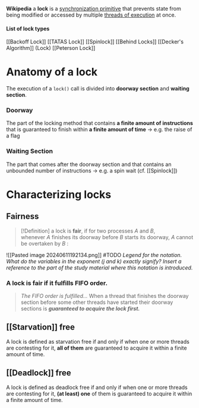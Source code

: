 **Wikipedia**
a **lock** is a [synchronization primitive](https://en.wikipedia.org/wiki/Synchronization_primitive "Synchronization primitive") that prevents state from being modified or accessed by multiple [threads of execution](https://en.wikipedia.org/wiki/Threads_(computer_science) "Threads (computer science)") at once.

#### List of lock types
[[Backoff Lock]]
[[TATAS Lock]]
[[Spinlock]]
[[Behind Locks]]
[[Decker's Algorithm]] (Lock)
[[Peterson Lock]]

# Anatomy of a lock
The execution of a `lock()` call is divided into **doorway section** and **waiting section**.
### **Doorway**
The part of the locking method that contains **a finite amount of instructions** that is guaranteed to finish within **a finite amount of time**
$\rightarrow$ e.g. the raise of a flag
### **Waiting Section**
The part that comes after the doorway section and that contains an unbounded number of instructions 
$\rightarrow$ e.g. a spin wait  (cf. [[Spinlock]])

# Characterizing locks
## Fairness

> [!Definition]
> a lock is **fair**, if for two processes _A_ and _B_, whenever _A_ finishes its doorway before _B_ starts its doorway, _A_ cannot be overtaken by _B_ :

![[Pasted image 20240611192134.png]]
#TODO *Legend for the notation. What do the variables in the exponent (j and k) exactly signify? Insert a reference to the part of the study material where this notation is introduced.*

### A lock is fair if it **fulfills FIFO order**. 
> *The FIFO order is fulfilled...*
> When a thread that finishes the doorway section before some other threads have started their doorway sections is ***guaranteed to acquire the lock first.*** 
## [[Starvation]] free
A lock is defined as starvation free if and only if when one or more threads are contesting for it, **all of them** are guaranteed to acquire it within a finite amount of time.
## [[Deadlock]] free
A lock is defined as deadlock free if and only if when one or more threads are contesting for it, **(at least) one** of them is guaranteed to acquire it within a finite amount of time.


